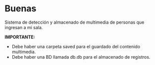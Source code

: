 <h1>Buenas</h1>

Sistema de detección y almacenado de multimedia de personas que ingresan a mi sala.

<b>IMPORTANTE:</b>

- Debe haber una carpeta saved para el guardado del contenido multimedia.
- Debe haber una BD llamada db.db para el almacenado de registros.
